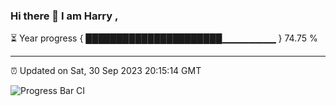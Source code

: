 ### Hi there 👋 I am Harry , 

⏳ Year progress { ██████████████████████▁▁▁▁▁▁▁▁ } 74.75 %

---

⏰ Updated on Sat, 30 Sep 2023 20:15:14 GMT

![Progress Bar CI](https://github.com/duykhang68/duykhang68/workflows/Progress%20Bar%20CI/badge.svg)
